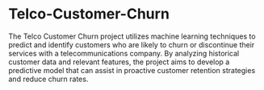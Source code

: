 # Telco-Customer-Churn
The Telco Customer Churn project utilizes machine learning techniques to predict and identify customers who are likely to churn or discontinue their services with a telecommunications company. By analyzing historical customer data and relevant features, the project aims to develop a predictive model that can assist in proactive customer retention strategies and reduce churn rates.
